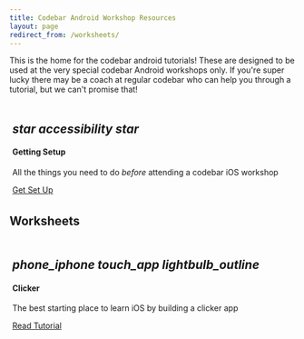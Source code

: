 ```yaml
---
title: Codebar Android Workshop Resources
layout: page
redirect_from: /worksheets/
---
```


This is the home for the codebar android tutorials! These are designed to be used at the very special codebar Android workshops only. If you're super lucky there may be a coach at regular codebar who can help you through a tutorial, but we can't promise that!

<div class="col-12 text-center" style="padding:5px;">
  <div class="card">
    <h2 class="emoji-title text-center">
      <i class="material-icons">star</i>
      <i class="material-icons">accessibility</i>
      <i class="material-icons">star</i>
    </h2>
    <div class="card-block">
      <h4 class="card-title">Getting Setup</h4>
      <p>All the things you need to do <em>before</em> attending a codebar iOS workshop</p>
      <a href="{{ site.baseurl }}/worksheets/0-setup/" class="btn btn-primary">Get Set Up</a>
    </div>
  </div>
</div>

## Worksheets

<div class="row">
  <!-- item-->
  <div class="col-lg-4 col-md-6 col-12 text-center" style="padding:5px;">
    <div class="card">
      <h2 class="emoji-title text-center">
        <i class="material-icons">phone_iphone</i>
        <i class="material-icons">touch_app</i>
        <i class="material-icons">lightbulb_outline</i>
      </h2>
      <div class="card-block">
        <h4 class="card-title">Clicker</h4>
        <p>The best starting place to learn iOS by building a clicker app</p>
        <a href="{{ site.baseurl }}/worksheets/1-intro/" class="btn btn-primary">Read Tutorial</a>
      </div>
    </div>
  </div>




</div>
